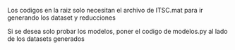 Los codigos en la raiz solo necesitan el archivo de ITSC.mat para ir generando los dataset y reducciones

Si se desea solo probar los modelos, poner el codigo de modelos.py al lado de los datasets generados
